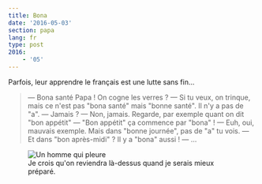```yaml
---
title: Bona
date: '2016-05-03'
section: papa
lang: fr
type: post
2016:
    - '05'
---
```


Parfois, leur apprendre le français est une lutte sans fin…

<!-- more -->

> — Bona santé Papa ! On cogne les verres ?
> — Si tu veux, on trinque, mais ce n'est pas "bona santé" mais "bonne santé". Il n'y a pas de "a".
> — Jamais ?
> — Non, jamais. Regarde, par exemple quant on dit "bon appétit"
> — "Bon appétit" ça commence par "bona" !
> — Euh, oui, mauvais exemple. Mais dans "bonne journée", pas de "a" tu vois.
> — Et dans "bon après-midi" ? Il y a "bona" aussi !
> — …

<figure>
  <img src="/assets/images/papa/2016-05-03/1.gif" alt="Un homme qui pleure" />
  <figcaption>Je crois qu'on reviendra là-dessus quand je serais mieux préparé.</figcaption>
</figure>
